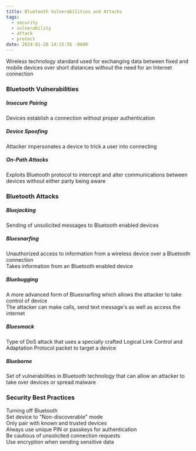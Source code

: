 ```yaml
---
title: Bluetooth Vulnerabilities and Attacks
tags:
  - security
  - vulnerability
  - attack
  - protect
date: 2024-01-28 14:15:56 -0600
---
```


Wireless technology standard used for exchanging data between fixed and mobile devices over short distances without the need for an Internet connection

### Bluetooth Vulnerabilities

##### Insecure Pairing
Devices establish a connection without proper authentication

##### Device Spoofing
Attacker impersonates a device to trick a user into connecting

##### On-Path Attacks
Exploits Bluetooth protocol to intercept and alter communications between devices without either party being aware

### Bluetooth Attacks

##### Bluejacking
Sending of unsolicited messages to Bluetooth enabled devices

##### Bluesnarfing
Unauthorized access to information from a wireless device over a Bluetooth connection  
Takes information from an Bluetooth enabled device

##### Bluebugging
A more advanced form of Bluesnarfing which allows the attacker to take control of device  
The attacker can make calls, send text message's as well as access the internet

##### Bluesmack
Type of DoS attack that uses a specially crafted Logical Link Control and Adaptation Protocol packet to target a device

##### Blueborne
Set of vulnerabilities in Bluetooth technology that can allow an attacker to take over devices or spread malware

### Security Best Practices

Turning off Bluetooth  
Set device to "Non-discoverable" mode  
Only pair with known and trusted devices  
Always use unique PIN or passkeys for authentication  
Be cautious of unsolicited connection requests  
Use encryption when sending sensitive data

